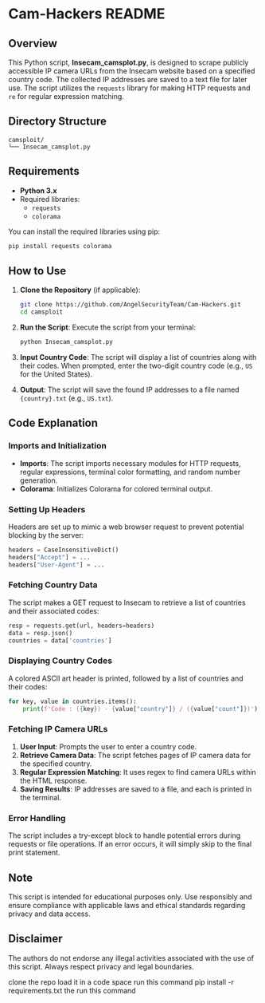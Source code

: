 # Cam-Hackers README

## Overview

This Python script, **Insecam_camsplot.py**, is designed to scrape publicly accessible IP camera URLs from the Insecam website based on a specified country code. The collected IP addresses are saved to a text file for later use. The script utilizes the `requests` library for making HTTP requests and `re` for regular expression matching.

## Directory Structure

```
camsploit/
└── Insecam_camsplot.py
```

## Requirements

- **Python 3.x**
- Required libraries:
  - `requests`
  - `colorama`

You can install the required libraries using pip:

```bash
pip install requests colorama
```

## How to Use

1. **Clone the Repository** (if applicable):
   ```bash
   git clone https://github.com/AngelSecurityTeam/Cam-Hackers.git
   cd camsploit
   ```

2. **Run the Script**:
   Execute the script from your terminal:
   ```bash
   python Insecam_camsplot.py
   ```

3. **Input Country Code**:
   The script will display a list of countries along with their codes. When prompted, enter the two-digit country code (e.g., `US` for the United States).

4. **Output**:
   The script will save the found IP addresses to a file named `{country}.txt` (e.g., `US.txt`).

## Code Explanation

### Imports and Initialization

- **Imports**: The script imports necessary modules for HTTP requests, regular expressions, terminal color formatting, and random number generation.
- **Colorama**: Initializes Colorama for colored terminal output.

### Setting Up Headers

Headers are set up to mimic a web browser request to prevent potential blocking by the server:

```python
headers = CaseInsensitiveDict()
headers["Accept"] = ...
headers["User-Agent"] = ...
```

### Fetching Country Data

The script makes a GET request to Insecam to retrieve a list of countries and their associated codes:

```python
resp = requests.get(url, headers=headers)
data = resp.json()
countries = data['countries']
```

### Displaying Country Codes

A colored ASCII art header is printed, followed by a list of countries and their codes:

```python
for key, value in countries.items():
    print(f'Code : ({key}) - {value["country"]} / ({value["count"]})')
```

### Fetching IP Camera URLs

1. **User Input**: Prompts the user to enter a country code.
2. **Retrieve Camera Data**: The script fetches pages of IP camera data for the specified country.
3. **Regular Expression Matching**: It uses regex to find camera URLs within the HTML response.
4. **Saving Results**: IP addresses are saved to a file, and each is printed in the terminal.

### Error Handling

The script includes a try-except block to handle potential errors during requests or file operations. If an error occurs, it will simply skip to the final print statement.

## Note

This script is intended for educational purposes only. Use responsibly and ensure compliance with applicable laws and ethical standards regarding privacy and data access.

## Disclaimer

The authors do not endorse any illegal activities associated with the use of this script. Always respect privacy and legal boundaries.

clone the repo 
load it in a code space 
run this command pip install -r requirements.txt
the run this command 
